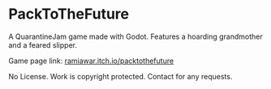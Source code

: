 # PackToTheFuture

A QuarantineJam game made with Godot. Features a hoarding grandmother and a feared slipper.

Game page link: [ramiawar.itch.io/packtothefuture](ramiawar.itch.io/packtothefuture)

No License. Work is copyright protected. Contact for any requests.
